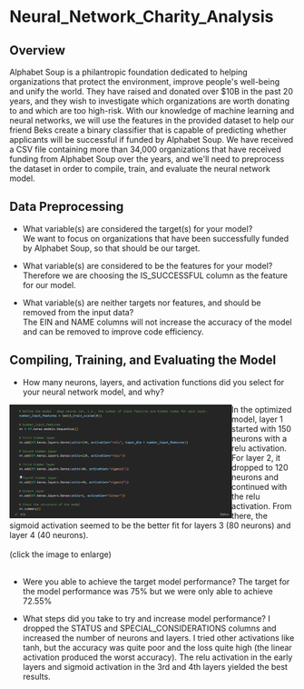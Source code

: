 # Neural_Network_Charity_Analysis

## Overview

Alphabet Soup is a philantropic foundation dedicated to helping organizations that protect the environment, improve people's well-being and unify the world. They have raised and donated over $10B in the past 20 years, and they wish to investigate which organizations are worth donating to and which are too high-risk. With our knowledge of machine learning and neural networks, we will use the features in the provided dataset to help our friend Beks create a binary classifier that is capable of predicting whether applicants will be successful if funded by Alphabet Soup. We have received a CSV file containing more than 34,000 organizations that have received funding from Alphabet Soup over the years, and we'll need to preprocess the dataset in order to compile, train, and evaluate the neural network model.

## Data Preprocessing

- What variable(s) are considered the target(s) for your model?<br>
We want to focus on organizations that have been successfully funded by Alphabet Soup, so that should be our target.

- What variable(s) are considered to be the features for your model?<br>
Therefore we are choosing the IS_SUCCESSFUL column as the feature for our model.

- What variable(s) are neither targets nor features, and should be removed from the input data?<br>
The EIN and NAME columns will not increase the accuracy of the model and can be removed to improve code efficiency.

## Compiling, Training, and Evaluating the Model

- How many neurons, layers, and activation functions did you select for your neural network model, and why?

<img align='left' src='Resources/Optimized_Model.png' height='200'>
In the optimized model, layer 1 started with 150 neurons with a relu activation. For layer 2, it dropped to 120 neurons and continued with the relu activation. From there, the sigmoid activation seemed to be the better fit for layers 3 (80 neurons) and layer 4 (40 neurons).
<br><br>
(click the image to enlarge)
<br clear="left"/>
<br>

- Were you able to achieve the target model performance?
The target for the model performance was 75% but we were only able to achieve 72.55%

- What steps did you take to try and increase model performance?
I dropped the STATUS and SPECIAL_CONSIDERATIONS columns and increased the number of neurons and layers. I tried other activations like tanh, but the accuracy was quite poor and the loss quite high (the linear activation produced the worst accuracy). The relu activation in the early layers and sigmoid activation in the 3rd and 4th layers yielded the best results.


